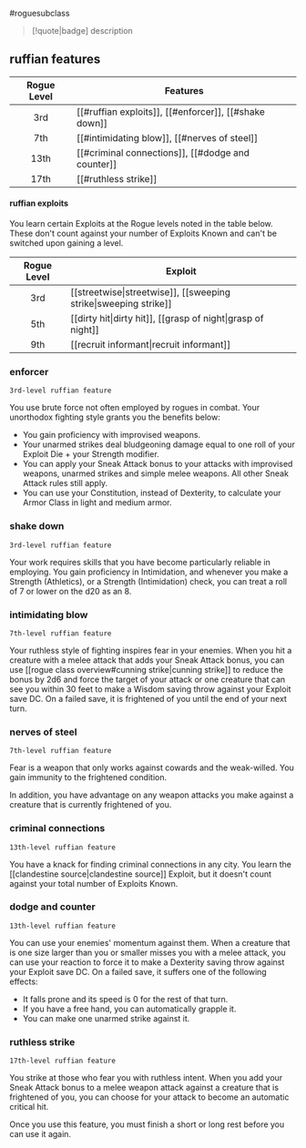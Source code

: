 #roguesubclass

> [!quote|badge] 
> description
## ruffian features
| **Rogue Level** | **Features**                                          |
| :-------------: | ----------------------------------------------------- |
|       3rd       | [[#ruffian exploits]], [[#enforcer]], [[#shake down]] |
|       7th       | [[#intimidating blow]], [[#nerves of steel]]          |
|      13th       | [[#criminal connections]], [[#dodge and counter]]     |
|      17th       | [[#ruthless strike]]                                  |
#### ruffian exploits
You learn certain Exploits at the Rogue levels noted in the table below. These don't count against your number of Exploits Known and can't be switched upon gaining a level.

| **Rogue Level** | **Exploit**                                                                                        |
| :-------------: | -------------------------------------------------------------------------------------------------- |
|       3rd       | [[streetwise\|streetwise]], [[sweeping strike\|sweeping strike]] |
|       5th       | [[dirty hit\|dirty hit]], [[grasp of night\|grasp of night]]     |
|       9th       | [[recruit informant\|recruit informant]]                                          |

### enforcer
`3rd-level ruffian feature`

You use brute force not often employed by rogues in combat. Your unorthodox fighting style grants you the benefits below:
- You gain proficiency with improvised weapons.
- Your unarmed strikes deal bludgeoning damage equal to one roll of your Exploit Die + your Strength modifier.
- You can apply your Sneak Attack bonus to your attacks with improvised weapons, unarmed strikes and simple melee weapons. All other Sneak Attack rules still apply.
- You can use your Constitution, instead of Dexterity, to calculate your Armor Class in light and medium armor.
### shake down
`3rd-level ruffian feature`

Your work requires skills that you have become particularly reliable in employing. You gain proficiency in Intimidation, and whenever you make a Strength (Athletics), or a Strength (Intimidation) check, you can treat a roll of 7 or lower on the d20 as an 8.
### intimidating blow
`7th-level ruffian feature`

Your ruthless style of fighting inspires fear in your enemies. When you hit a creature with a melee attack that adds your Sneak Attack bonus, you can use [[rogue class overview#cunning strike|cunning strike]] to reduce the bonus by 2d6 and force the target of your attack or one creature that can see you within 30 feet to make a Wisdom saving throw against your Exploit save DC. On a failed save, it is frightened of you until the end of your next turn.
### nerves of steel
`7th-level ruffian feature`

Fear is a weapon that only works against cowards and the weak-willed. You gain immunity to the frightened condition.

In addition, you have advantage on any weapon attacks you make against a creature that is currently frightened of you.
### criminal connections
`13th-level ruffian feature`

You have a knack for finding criminal connections in any city. You learn the [[clandestine source|clandestine source]] Exploit, but it doesn't count against your total number of Exploits Known.
### dodge and counter
`13th-level ruffian feature`

You can use your enemies' momentum against them. When a creature that is one size larger than you or smaller misses you with a melee attack, you can use your reaction to force it to make a Dexterity saving throw against your Exploit save DC. On a failed save, it suffers one of the following effects:
- It falls prone and its speed is 0 for the rest of that turn.
- If you have a free hand, you can automatically grapple it.
- You can make one unarmed strike against it.
### ruthless strike
`17th-level ruffian feature`

You strike at those who fear you with ruthless intent. When you add your Sneak Attack bonus to a melee weapon attack against a creature that is frightened of you, you can choose for your attack to become an automatic critical hit.

Once you use this feature, you must finish a short or long rest before you can use it again.
